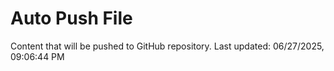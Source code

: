 # Auto Push File

Content that will be pushed to GitHub repository.
Last updated: 06/27/2025, 09:06:44 PM
